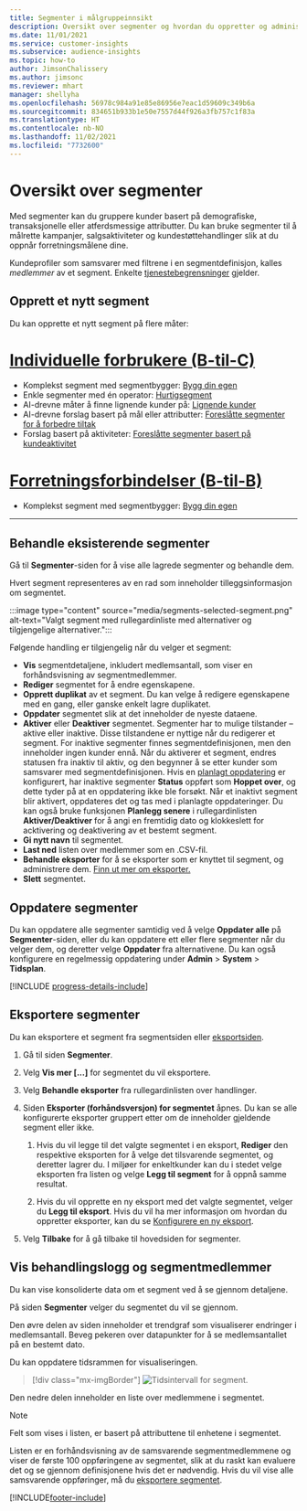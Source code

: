 ```yaml
---
title: Segmenter i målgruppeinnsikt
description: Oversikt over segmenter og hvordan du oppretter og administrerer dem.
ms.date: 11/01/2021
ms.service: customer-insights
ms.subservice: audience-insights
ms.topic: how-to
author: JimsonChalissery
ms.author: jimsonc
ms.reviewer: mhart
manager: shellyha
ms.openlocfilehash: 56978c984a91e85e86956e7eac1d59609c349b6a
ms.sourcegitcommit: 834651b933b1e50e7557d44f926a3fb757c1f83a
ms.translationtype: HT
ms.contentlocale: nb-NO
ms.lasthandoff: 11/02/2021
ms.locfileid: "7732600"
---
```

# <a name="segments-overview"></a>Oversikt over segmenter

Med segmenter kan du gruppere kunder basert på demografiske, transaksjonelle eller atferdsmessige attributter. Du kan bruke segmenter til å målrette kampanjer, salgsaktiviteter og kundestøttehandlinger slik at du oppnår forretningsmålene dine.

Kundeprofiler som samsvarer med filtrene i en segmentdefinisjon, kalles *medlemmer* av et segment. Enkelte [tjenestebegrensninger](service-limits.md) gjelder.

## <a name="create-a-new-segment"></a>Opprett et nytt segment

Du kan opprette et nytt segment på flere måter: 

# <a name="individual-consumers-b-to-c"></a>[Individuelle forbrukere (B-til-C)](#tab/b2c)

- Komplekst segment med segmentbygger: [Bygg din egen](segment-builder.md#create-a-new-segment) 
- Enkle segmenter med én operator: [Hurtigsegment](segment-builder.md#quick-segments) 
- AI-drevne måter å finne lignende kunder på: [Lignende kunder](find-similar-customer-segments.md) 
- AI-drevne forslag basert på mål eller attributter: [Foreslåtte segmenter for å forbedre tiltak](suggested-segments.md) 
- Forslag basert på aktiviteter: [Foreslåtte segmenter basert på kundeaktivitet](suggested-segments-activity.md) 

# <a name="business-accounts-b-to-b"></a>[Forretningsforbindelser (B-til-B)](#tab/b2b)

- Komplekst segment med segmentbygger: [Bygg din egen](segment-builder.md#create-a-new-segment)

---

## <a name="manage-existing-segments"></a>Behandle eksisterende segmenter

Gå til **Segmenter**-siden for å vise alle lagrede segmenter og behandle dem.

Hvert segment representeres av en rad som inneholder tilleggsinformasjon om segmentet.

:::image type="content" source="media/segments-selected-segment.png" alt-text="Valgt segment med rullegardinliste med alternativer og tilgjengelige alternativer.":::

Følgende handling er tilgjengelig når du velger et segment:

- **Vis** segmentdetaljene, inkludert medlemsantall, som viser en forhåndsvisning av segmentmedlemmer.
- **Rediger** segmentet for å endre egenskapene.
- **Opprett duplikat** av et segment. Du kan velge å redigere egenskapene med en gang, eller ganske enkelt lagre duplikatet.
- **Oppdater** segmentet slik at det inneholder de nyeste dataene.
- **Aktiver** eller **Deaktiver** segmentet. Segmenter har to mulige tilstander – aktive eller inaktive. Disse tilstandene er nyttige når du redigerer et segment. For inaktive segmenter finnes segmentdefinisjonen, men den inneholder ingen kunder ennå. Når du aktiverer et segment, endres statusen fra inaktiv til aktiv, og den begynner å se etter kunder som samsvarer med segmentdefinisjonen. Hvis en [planlagt oppdatering](system.md#schedule-tab) er konfigurert, har inaktive segmenter **Status** oppført som **Hoppet over**, og dette tyder på at en oppdatering ikke ble forsøkt. Når et inaktivt segment blir aktivert, oppdateres det og tas med i planlagte oppdateringer.
  Du kan også bruke funksjonen **Planlegg senere** i rullegardinlisten **Aktiver/Deaktiver** for å angi en fremtidig dato og klokkeslett for acktivering og deaktivering av et bestemt segment.
- **Gi nytt navn** til segmentet.
- **Last ned** listen over medlemmer som en .CSV-fil.
- **Behandle eksporter** for å se eksporter som er knyttet til segment, og administrere dem. [Finn ut mer om eksporter.](export-destinations.md)
- **Slett** segmentet.

## <a name="refresh-segments"></a>Oppdatere segmenter

Du kan oppdatere alle segmenter samtidig ved å velge **Oppdater alle** på **Segmenter**-siden, eller du kan oppdatere ett eller flere segmenter når du velger dem, og deretter velge **Oppdater** fra alternativene. Du kan også konfigurere en regelmessig oppdatering under **Admin** > **System** > **Tidsplan**.

[!INCLUDE [progress-details-include](../includes/progress-details-pane.md)]

## <a name="export-segments"></a>Eksportere segmenter

Du kan eksportere et segment fra segmentsiden eller [eksportsiden](export-destinations.md). 

1. Gå til siden **Segmenter**.

1. Velg **Vis mer [...]** for segmentet du vil eksportere.

1. Velg **Behandle eksporter** fra rullegardinlisten over handlinger.

1. Siden **Eksporter (forhåndsversjon) for segmentet** åpnes. Du kan se alle konfigurerte eksporter gruppert etter om de inneholder gjeldende segment eller ikke.

   1. Hvis du vil legge til det valgte segmentet i en eksport, **Rediger** den respektive eksporten for å velge det tilsvarende segmentet, og deretter lagrer du. I miljøer for enkeltkunder kan du i stedet velge eksporten fra listen og velge **Legg til segment** for å oppnå samme resultat.

   1. Hvis du vil opprette en ny eksport med det valgte segmentet, velger du **Legg til eksport**. Hvis du vil ha mer informasjon om hvordan du oppretter eksporter, kan du se [Konfigurere en ny eksport](export-destinations.md#set-up-a-new-export).

1. Velg **Tilbake** for å gå tilbake til hovedsiden for segmenter.

## <a name="view-processing-history-and-segment-members"></a>Vis behandlingslogg og segmentmedlemmer

Du kan vise konsoliderte data om et segment ved å se gjennom detaljene.

På siden **Segmenter** velger du segmentet du vil se gjennom.

Den øvre delen av siden inneholder et trendgraf som visualiserer endringer i medlemsantall. Beveg pekeren over datapunkter for å se medlemsantallet på en bestemt dato.

Du kan oppdatere tidsrammen for visualiseringen.

> [!div class="mx-imgBorder"]
> ![Tidsintervall for segment.](media/segment-time-range.png "Tidsintervall for segment")

Den nedre delen inneholder en liste over medlemmene i segmentet.

> [!NOTE]
> Felt som vises i listen, er basert på attributtene til enhetene i segmentet.
>
>Listen er en forhåndsvisning av de samsvarende segmentmedlemmene og viser de første 100 oppføringene av segmentet, slik at du raskt kan evaluere det og se gjennom definisjonene hvis det er nødvendig. Hvis du vil vise alle samsvarende oppføringer, må du [eksportere segmentet](export-destinations.md).


[!INCLUDE[footer-include](../includes/footer-banner.md)] 
